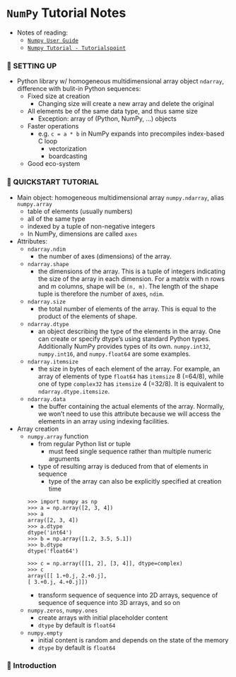# `NumPy` Tutorial Notes

- Notes of reading:
    - [`Numpy User Guide`](https://numpy.org/doc/1.18/numpy-user.pdf)
    - [`Numpy Tutorial - Tutorialspoint`](https://www.tutorialspoint.com/numpy/index.htm)
    
### 🌱 SETTING UP

- Python library w/ homogeneous multidimensional array object `ndarray`, difference with bulit-in Python sequences: 
    - Fixed size at creation
        - Changing size will create a new array and delete the original
    - All elements be of the same data type, and thus same size
        - Exception: array of (Python, NumPy, ...) objects 
    - Faster operations
        - e.g. `c = a * b` in NumPy expands into precompiles index-based C loop
            - vectorization
            - boardcasting
    - Good eco-system

### 🌱 QUICKSTART TUTORIAL

- Main object: homogeneous multidimensional array `numpy.ndarray`, alias `numpy.array`
    - table of elements (usually numbers)
    - all of the same type
    - indexed by a tuple of non-negative integers 
    - In NumPy, dimensions are called `axes`
- Attributes: 
    - `ndarray.ndim` 
        - the number of axes (dimensions) of the array.
    - `ndarray.shape` 
        - the dimensions of the array. This is a tuple of integers indicating the size of the array in each dimension. For a matrix with n rows and m columns, shape will be `(n, m)`. The length of the shape tuple is therefore the number of axes, `ndim`.
    - `ndarray.size` 
        - the total number of elements of the array. This is equal to the product of the elements of shape. 
    - `ndarray.dtype` 
        - an object describing the type of the elements in the array. One can create or specify dtype’s using standard Python types. Additionally NumPy provides types of its own. `numpy.int32`, `numpy.int16`, and `numpy.float64` are some examples.
    - `ndarray.itemsize` 
        - the size in bytes of each element of the array. For example, an array of elements of type `float64` has `itemsize` 8 (=64/8), while one of type `complex32` has `itemsize` 4 (=32/8). It is equivalent to `ndarray.dtype.itemsize`.
    - `ndarray.data` 
        - the buffer containing the actual elements of the array. Normally, we won’t need to use this attribute because we will access the elements in an array using indexing facilities.
- Array creation
    - `numpy.array` function
        - from regular Python list or tuple
            - must feed single sequence rather than multiple numeric arguments
        - type of resulting array is deduced from that of elements in sequence
            - type of the array can also be explicitly specified at creation time
        ```
        >>> import numpy as np
        >>> a = np.array([2, 3, 4])
        >>> a
        array([2, 3, 4])
        >>> a.dtype
        dtype('int64')
        >>> b = np.array([1.2, 3.5, 5.1])
        >>> b.dtype
        dtype('float64')
        
        >>> c = np.array([[1, 2], [3, 4]], dtype=complex)
        >>> c
        array([[ 1.+0.j, 2.+0.j],
        [ 3.+0.j, 4.+0.j]])
        ```
        - transform sequence of sequence into 2D arrays, sequence of sequence of sequence into 3D arrays, and so on
    - `numpy.zeros`, `numpy.ones`
        - create arrays with initial placeholder content
        - `dtype` by default is `float64`
    - `numpy.empty`
        - initial content is random and depends on the state of the memory
        - `dtype` by default is `float64`
### 🌱 Introduction
